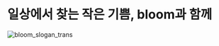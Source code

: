 # 일상에서 찾는 작은 기쁨, bloom과 함께
![bloom_slogan_trans](https://github.com/user-attachments/assets/bfb2f934-ebfd-41df-b128-b5da442a805a)
